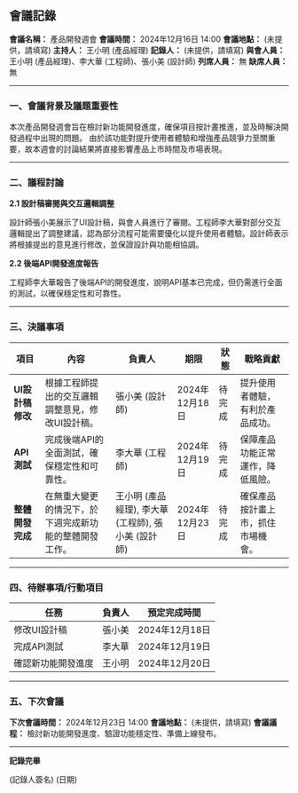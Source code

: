 ## 會議記錄

**會議名稱：** 產品開發週會
**會議時間：** 2024年12月16日 14:00
**會議地點：** (未提供，請填寫)
**主持人：** 王小明 (產品經理)
**記錄人：** (未提供，請填寫)
**與會人員：** 王小明 (產品經理)、李大華 (工程師)、張小美 (設計師)
**列席人員：** 無
**缺席人員：** 無

---

### 一、會議背景及議題重要性

本次產品開發週會旨在檢討新功能開發進度，確保項目按計畫推進，並及時解決開發過程中出現的問題。 由於該功能對提升使用者體驗和增強產品競爭力至關重要，故本週會的討論結果將直接影響產品上市時間及市場表現。

---

### 二、議程討論

**2.1 設計稿審閱與交互邏輯調整**

設計師張小美展示了UI設計稿，與會人員進行了審閱。工程師李大華對部分交互邏輯提出了調整建議，認為部分流程可能需要優化以提升使用者體驗。設計師表示將根據提出的意見進行修改，並保證設計與功能相協調。

**2.2 後端API開發進度報告**

工程師李大華報告了後端API的開發進度，說明API基本已完成，但仍需進行全面的測試，以確保穩定性和可靠性。

---

### 三、決議事項

| 項目 | 內容 | 負責人 | 期限 | 狀態 | 戰略貢獻 |
|---|---|---|---|---|---|
| **UI設計稿修改** | 根據工程師提出的交互邏輯調整意見，修改UI設計稿。 | 張小美 (設計師) | 2024年12月18日 | 待完成 | 提升使用者體驗，有利於產品成功。 |
| **API測試** | 完成後端API的全面測試，確保穩定性和可靠性。 | 李大華 (工程師) | 2024年12月19日 | 待完成 | 保障產品功能正常運作，降低風險。 |
| **整體開發完成** | 在無重大變更的情況下，於下週完成新功能的整體開發工作。 | 王小明 (產品經理), 李大華 (工程師), 張小美 (設計師) | 2024年12月23日 | 待完成 | 確保產品按計畫上市，抓住市場機會。 |

---

### 四、待辦事項/行動項目

| 任務 | 負責人 | 預定完成時間 |
|---|---|---|
| 修改UI設計稿 | 張小美 | 2024年12月18日 |
| 完成API測試 | 李大華 | 2024年12月19日 |
| 確認新功能開發進度 | 王小明 | 2024年12月20日 |

---

### 五、下次會議

**下次會議時間：** 2024年12月23日 14:00
**會議地點：** (未提供，請填寫)
**會議議程：** 檢討新功能開發進度、驗證功能穩定性、準備上線發布。

---

**記錄完畢**

(記錄人簽名)
(日期)
